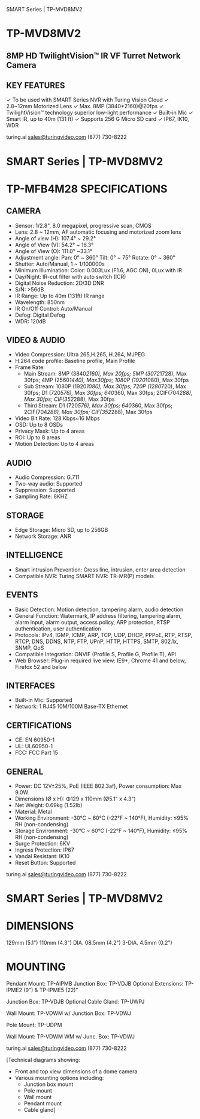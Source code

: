 SMART Series | TP-MVD8MV2

# TP-MVD8MV2
## 8MP HD TwilightVision™ IR VF Turret Network Camera

## KEY FEATURES
✓ To be used with SMART Series NVR with Turing Vision Cloud
✓ 2.8~12mm Motorized Lens
✓ Max. 8MP (3840*2160)@20fps
✓ TwilightVision™ technology superior low-light performance
✓ Built-in Mic
✓ Smart IR, up to 40m (131 ft)
✓ Supports 256 G Micro SD card
✓ IP67, IK10, WDR

turing.ai
sales@turingvideo.com
(877) 730-8222

# SMART Series | TP-MVD8MV2
# TP-MFB4M28 SPECIFICATIONS

## CAMERA
- Sensor: 1/2.8", 8.0 megapixel, progressive scan, CMOS
- Lens: 2.8 ~ 12mm, AF automatic focusing and motorized zoom lens
- Angle of view (H): 107.4° ~ 29.2°
- Angle of View (V): 54.2° ~ 16.3°
- Angle of View (O): 111.0° ~33.1°
- Adjustment angle: Pan: 0° ~ 360° Tilt: 0° ~ 75° Rotate: 0° ~ 360°
- Shutter: Auto/Manual, 1 ~ 1/100000s
- Minimum Illumination: Color: 0.003Lux (F1.6, AGC ON), 0Lux with IR
- Day/Night: IR-cut filter with auto switch (ICR)
- Digital Noise Reduction: 2D/3D DNR
- S/N: >56dB
- IR Range: Up to 40m (131ft) IR range
- Wavelength: 850nm
- IR On/Off Control: Auto/Manual
- Defog: Digital Defog
- WDR: 120dB

## VIDEO & AUDIO
- Video Compression: Ultra 265,H.265, H.264, MJPEG
- H.264 code profile: Baseline profile, Main Profile
- Frame Rate:
  - Main Stream: 8MP (3840*2160), Max 20fps; 5MP (3072*1728), Max 30fps; 4MP (2560*1440), Max30fps; 1080P (1920*1080), Max 30fps
  - Sub Stream: 1080P (1920*1080), Max 30fps; 720P (1280*720), Max 30fps; D1 (720*576), Max 30fps; 640*360, Max 30fps; 2CIF(704*288), Max 30fps; CIF(352*288), Max 30fps
  - Third Stream: D1 (720*576), Max 30fps; 640*360, Max 30fps; 2CIF(704*288), Max 30fps; CIF(352*288), Max 30fps
- Video Bit Rate: 128 Kbps~16 Mbps
- OSD: Up to 8 OSDs
- Privacy Mask: Up to 4 areas
- ROI: Up to 8 areas
- Motion Detection: Up to 4 areas

## AUDIO
- Audio Compression: G.711
- Two-way audio: Supported
- Suppression: Supported
- Sampling Rate: 8KHZ

## STORAGE
- Edge Storage: Micro SD, up to 256GB
- Network Storage: ANR

## INTELLIGENCE
- Smart intrusion Prevention: Cross line, intrusion, enter area detection
- Compatible NVR: Turing SMART NVR: TR-MR(P) models

## EVENTS
- Basic Detection: Motion detection, tampering alarm, audio detection
- General Function: Watermark, IP address filtering, tampering alarm, alarm input, alarm output, access policy, ARP protection, RTSP authentication, user authentication
- Protocols: IPv4, IGMP, ICMP, ARP, TCP, UDP, DHCP, PPPoE, RTP, RTSP, RTCP, DNS, DDNS, NTP, FTP, UPnP, HTTP, HTTPS, SMTP, 802.1x, SNMP, QoS
- Compatible Integration: ONVIF (Profile S, Profile G, Profile T), API
- Web Browser: Plug-in required live view: IE9+, Chrome 41 and below, Firefox 52 and below

## INTERFACES
- Built-in Mic: Supported
- Network: 1 RJ45 10M/100M Base-TX Ethernet

## CERTIFICATIONS
- CE: EN 60950-1
- UL: UL60950-1
- FCC: FCC Part 15

## GENERAL
- Power: DC 12V±25%, PoE (IEEE 802.3af), Power consumption: Max 9.0W
- Dimensions (Ø x H): Φ129 x 110mm (Ø5.1" x 4.3")
- Net Weight: 0.69kg (1.52lb)
- Material: Metal
- Working Environment: -30°C ~ 60°C (-22°F ~ 140°F), Humidity: ≤95% RH (non-condensing)
- Storage Environment: -30°C ~ 60°C (-22°F ~ 140°F), Humidity: ≤95% RH (non-condensing)
- Surge Protection: 6KV
- Ingress Protection: IP67
- Vandal Resistant: IK10
- Reset Button: Supported

turing.ai
sales@turingvideo.com
(877) 730-8222

# SMART Series | TP-MVD8MV2

# DIMENSIONS
129mm (5.1")
110mm (4.3")
DIA. 08.5mm (4.2")
3-DIA. 4.5mm (0.2")

# MOUNTING

Pendant Mount: TP-AIPMB
Junction Box: TP-VDJB
Optional Extensions: TP-IPME2 (9") & TP-IPME5 (22)"

Junction Box: TP-VDJB
Optional Cable Gland: TP-UWPJ

Wall Mount: TP-VDWM
w/ Junction Box: TP-VDWJ

Pole Mount: TP-UDPM

Wall Mount: TP-VDWM
WM w/ Junc. Box: TP-VDWJ

turing.ai
sales@turingvideo.com
(877) 730-8222

[Technical diagrams showing:
- Front and top view dimensions of a dome camera
- Various mounting options including:
  - Junction box mount
  - Pole mount
  - Wall mount
  - Pendant mount
  - Cable gland]